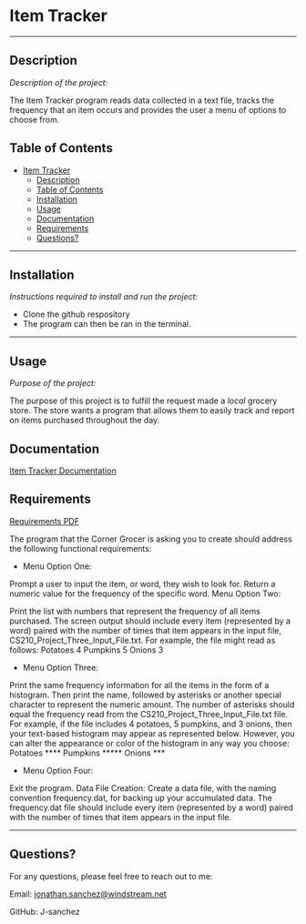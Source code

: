 # Item Tracker

---

## Description 

*Description of the project:* 

The Item Tracker program reads data collected in a text file, tracks the frequency that an item occurs and provides the user a menu of options to choose from. 

## Table of Contents
- [Item Tracker](#item-tracker)
  - [Description](#description)
  - [Table of Contents](#table-of-contents)
  - [Installation](#installation)
  - [Usage](#usage)
  - [Documentation](#documentation)
  - [Requirements](#requirements)
  - [Questions?](#questions)
---

## Installation

*Instructions required to install and run the project:*

* Clone the github respository
* The program can then be ran in the terminal. 

---

## Usage 
*Purpose of the project:* 

The purpose of this project is to fulfill the request made a *local* grocery store. The store wants a program that allows them to easily track and report on items purchased throughout the day. 

## Documentation
[Item Tracker Documentation](/resources/ItemTracker_Project_JCS.docx)

## Requirements

[Requirements PDF](/resources/Scenario.pdf)

The program that the Corner Grocer is asking you to create should address the following functional requirements:

* Menu Option One:

Prompt a user to input the item, or word, they wish to look for.
Return a numeric value for the frequency of the specific word.
Menu Option Two:

Print the list with numbers that represent the frequency of all items purchased.
The screen output should include every item (represented by a word) paired with the number of times that item appears in the input file, CS210_Project_Three_Input_File.txt. For example, the file might read as follows:
Potatoes 4
Pumpkins 5
Onions 3

* Menu Option Three:

Print the same frequency information for all the items in the form of a histogram.
Then print the name, followed by asterisks or another special character to represent the numeric amount.
The number of asterisks should equal the frequency read from the CS210_Project_Three_Input_File.txt file. For example, if the file includes 4 potatoes, 5 pumpkins, and 3 onions, then your text-based histogram may appear as represented below. However, you can alter the appearance or color of the histogram in any way you choose:
Potatoes ****
Pumpkins *****
Onions ***

* Menu Option Four:

Exit the program.
Data File Creation:
Create a data file, with the naming convention frequency.dat, for backing up your accumulated data. The frequency.dat file should include every item (represented by a word) paired with the number of times that item appears in the input file.

---

## Questions?

For any questions, please feel free to reach out to me:

Email: jonathan.sanchez@windstream.net

GitHub: J-sanchez